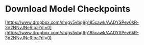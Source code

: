 # Download Model Checkpoints

[https://www.dropbox.com/sh/gv5vbq9p185cawk/AADYSPev6kR-3n2NNvJNeRlba?dl=0](https://www.dropbox.com/sh/gv5vbq9p185cawk/AADYSPev6kR-3n2NNvJNeRlba?dl=0)

  
